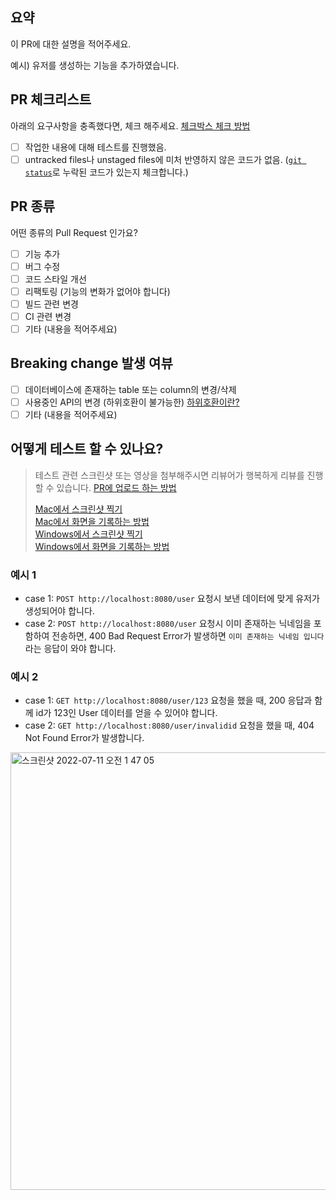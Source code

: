 ## 요약
이 PR에 대한 설명을 적어주세요.

예시) 유저를 생성하는 기능을 추가하였습니다.

## PR 체크리스트
아래의 요구사항을 충족했다면, 체크 해주세요.
[체크박스 체크 방법](https://www.markdownguide.org/extended-syntax/#task-lists)

- [ ] 작업한 내용에 대해 테스트를 진행했음.
- [ ] untracked files나 unstaged files에 미처 반영하지 않은 코드가 없음. ([`git status`](https://git-scm.com/book/ko/v2/Git%EC%9D%98-%EA%B8%B0%EC%B4%88-%EC%88%98%EC%A0%95%ED%95%98%EA%B3%A0-%EC%A0%80%EC%9E%A5%EC%86%8C%EC%97%90-%EC%A0%80%EC%9E%A5%ED%95%98%EA%B8%B0)로 누락된 코드가 있는지 체크합니다.)

## PR 종류
어떤 종류의 Pull Request 인가요?

- [ ] 기능 추가
- [ ] 버그 수정
- [ ] 코드 스타일 개선
- [ ] 리팩토링 (기능의 변화가 없어야 합니다)
- [ ] 빌드 관련 변경
- [ ] CI 관련 변경
- [ ] 기타 (내용을 적어주세요)

## Breaking change 발생 여뷰
- [ ] 데이터베이스에 존재하는 table 또는 column의 변경/삭제
- [ ] 사용중인 API의 변경 (하위호환이 불가능한) [하위호환이란?](https://namu.wiki/w/%ED%95%98%EC%9C%84%20%ED%98%B8%ED%99%98)
- [ ] 기타 (내용을 적어주세요)

## 어떻게 테스트 할 수 있나요?

> 테스트 관련 스크린샷 또는 영상을 첨부해주시면 리뷰어가 행복하게 리뷰를 진행할 수 있습니다. [PR에 업로드 하는 방법](https://www.seancdavis.com/posts/three-ways-to-add-image-to-github-readme/)
>
> [Mac에서 스크린샷 찍기](https://support.apple.com/ko-kr/HT201361)<br>
> [Mac에서 화면을 기록하는 방법](https://support.apple.com/ko-kr/HT208721)<br>
> [Windows에서 스크린샷 찍기](https://support.microsoft.com/ko-kr/windows/%EC%BA%A1%EC%B2%98-%EB%8F%84%EA%B5%AC%EB%A5%BC-%EC%82%AC%EC%9A%A9%ED%95%98%EC%97%AC-%EC%8A%A4%ED%81%AC%EB%A6%B0%EC%83%B7-%EC%BA%A1%EC%B2%98-00246869-1843-655f-f220-97299b865f6b)<br>
> [Windows에서 화면을 기록하는 방법](https://support.xbox.com/ko-KR/help/friends-social-activity/share-socialize/record-game-clips-game-bar-windows-10)

### 예시 1
- case 1: `POST http://localhost:8080/user` 요청시 보낸 데이터에 맞게 유저가 생성되어야 합니다.
- case 2: `POST http://localhost:8080/user` 요청시 이미 존재하는 닉네임을 포함하여 전송하면, 400 Bad Request Error가 발생하면 `이미 존재하는 닉네임 입니다` 라는 응답이 와야 합니다.

### 예시 2
- case 1: `GET http://localhost:8080/user/123` 요청을 했을 때, 200 응답과 함께 id가 123인 User 데이터를 얻을 수 있어야 합니다.
- case 2: `GET http://localhost:8080/user/invalidid` 요청을 했을 때, 404 Not Found Error가 발생합니다.

<img width="700" alt="스크린샷 2022-07-11 오전 1 47 05" src="https://user-images.githubusercontent.com/34048253/178154105-4b90ef01-e724-4e5d-a8ee-b7d384662ba2.png">
